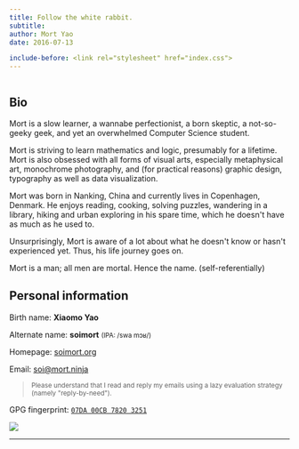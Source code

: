 ```yaml
---
title: Follow the white rabbit.
subtitle:
author: Mort Yao
date: 2016-07-13

include-before: <link rel="stylesheet" href="index.css">
---
```


<figure><img/></figure>

## Bio

Mort is a slow learner, a wannabe perfectionist, a born skeptic, a not-so-geeky geek, and yet an overwhelmed Computer Science student.

Mort is striving to learn mathematics and logic, presumably for a lifetime. Mort is also obsessed with all forms of visual arts, especially metaphysical art, monochrome photography, and (for practical reasons) graphic design, typography as well as data visualization.

Mort was born in Nanking, China and currently lives in Copenhagen, Denmark. He enjoys reading, cooking, solving puzzles, wandering in a library, hiking and urban exploring in his spare time, which he doesn't have as much as he used to.

Unsurprisingly, Mort is aware of a lot about what he doesn't know or hasn't experienced yet. Thus, his life journey goes on.

Mort is a man; all men are mortal. Hence the name. (self-referentially)

## Personal information

Birth name: **Xiaomo Yao**

Alternate name: **soimort**
<small>(IPA: /swa mɔʁ/)</small>

Homepage: [soimort.org](https://www.soimort.org/)

Email: <soi@mort.ninja>

> <small>Please understand that I read and reply my emails using a lazy evaluation strategy (namely "reply-by-need").</small>

GPG fingerprint: [`07DA 00CB 7820 3251`](https://keybase.io/soimort/key.asc)

![](//cdn.soimort.org/resources/signature.png)

***
